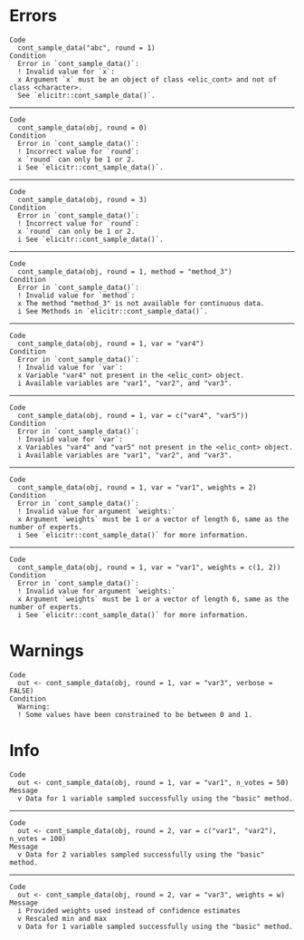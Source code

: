 # Errors

    Code
      cont_sample_data("abc", round = 1)
    Condition
      Error in `cont_sample_data()`:
      ! Invalid value for `x`:
      x Argument `x` must be an object of class <elic_cont> and not of class <character>.
      See `elicitr::cont_sample_data()`.

---

    Code
      cont_sample_data(obj, round = 0)
    Condition
      Error in `cont_sample_data()`:
      ! Incorrect value for `round`:
      x `round` can only be 1 or 2.
      i See `elicitr::cont_sample_data()`.

---

    Code
      cont_sample_data(obj, round = 3)
    Condition
      Error in `cont_sample_data()`:
      ! Incorrect value for `round`:
      x `round` can only be 1 or 2.
      i See `elicitr::cont_sample_data()`.

---

    Code
      cont_sample_data(obj, round = 1, method = "method_3")
    Condition
      Error in `cont_sample_data()`:
      ! Invalid value for `method`:
      x The method "method_3" is not available for continuous data.
      i See Methods in `elicitr::cont_sample_data()`.

---

    Code
      cont_sample_data(obj, round = 1, var = "var4")
    Condition
      Error in `cont_sample_data()`:
      ! Invalid value for `var`:
      x Variable "var4" not present in the <elic_cont> object.
      i Available variables are "var1", "var2", and "var3".

---

    Code
      cont_sample_data(obj, round = 1, var = c("var4", "var5"))
    Condition
      Error in `cont_sample_data()`:
      ! Invalid value for `var`:
      x Variables "var4" and "var5" not present in the <elic_cont> object.
      i Available variables are "var1", "var2", and "var3".

---

    Code
      cont_sample_data(obj, round = 1, var = "var1", weights = 2)
    Condition
      Error in `cont_sample_data()`:
      ! Invalid value for argument `weights:`
      x Argument `weights` must be 1 or a vector of length 6, same as the number of experts.
      i See `elicitr::cont_sample_data()` for more information.

---

    Code
      cont_sample_data(obj, round = 1, var = "var1", weights = c(1, 2))
    Condition
      Error in `cont_sample_data()`:
      ! Invalid value for argument `weights:`
      x Argument `weights` must be 1 or a vector of length 6, same as the number of experts.
      i See `elicitr::cont_sample_data()` for more information.

# Warnings

    Code
      out <- cont_sample_data(obj, round = 1, var = "var3", verbose = FALSE)
    Condition
      Warning:
      ! Some values have been constrained to be between 0 and 1.

# Info

    Code
      out <- cont_sample_data(obj, round = 1, var = "var1", n_votes = 50)
    Message
      v Data for 1 variable sampled successfully using the "basic" method.

---

    Code
      out <- cont_sample_data(obj, round = 2, var = c("var1", "var2"), n_votes = 100)
    Message
      v Data for 2 variables sampled successfully using the "basic" method.

---

    Code
      out <- cont_sample_data(obj, round = 2, var = "var3", weights = w)
    Message
      i Provided weights used instead of confidence estimates
      v Rescaled min and max
      v Data for 1 variable sampled successfully using the "basic" method.

